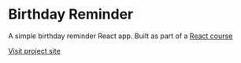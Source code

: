 # Birthday Reminder
A simple birthday reminder React app. 
Built as part of a [React course](https://www.udemy.com/course/react-tutorial-and-projects-course)

[Visit project site](https://obrm-birthday-reminder.netlify.app/)
